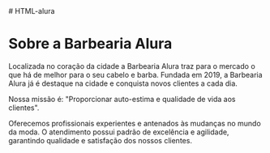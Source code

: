 <!DOCTYPE html>
<html>
# HTML-alura

<h1>Sobre a Barbearia Alura</h1>

<P>Localizada no coração da cidade a Barbearia Alura traz para o mercado o que há de melhor para o seu cabelo e barba. Fundada em 2019, a Barbearia Alura já é destaque na cidade e conquista novos clientes a cada dia.</P>

<P>Nossa missão é: "Proporcionar auto-estima e qualidade de vida aos clientes".</P>

<P>Oferecemos profissionais experientes e antenados às mudanças no mundo da moda. O atendimento possui padrão de excelência e agilidade, garantindo qualidade e satisfação dos nossos clientes.</P>
</html>
